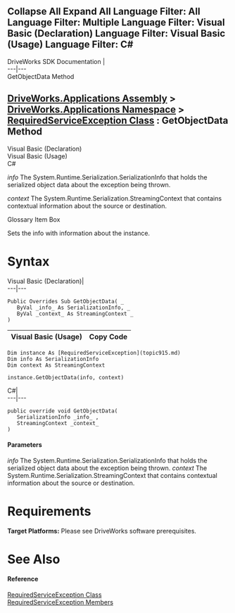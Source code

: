 Collapse All Expand All Language Filter: All  Language Filter: Multiple  Language Filter: Visual Basic (Declaration) Language Filter: Visual Basic (Usage) Language Filter: C#  
---  
DriveWorks SDK Documentation  |   
---|---  
GetObjectData Method   
  
[DriveWorks.Applications Assembly](topic13.md) > [DriveWorks.Applications Namespace](topic16.md) > [RequiredServiceException Class](topic915.md) : GetObjectData Method  
---  
  
Visual Basic (Declaration)    
Visual Basic (Usage)    
C# 

_info_
    The System.Runtime.Serialization.SerializationInfo that holds the serialized object data about the exception being thrown.

_context_
    The System.Runtime.Serialization.StreamingContext that contains contextual information about the source or destination.

Glossary Item Box

Sets the info with information about the instance. 

# Syntax

Visual Basic (Declaration)|   
---|---  
      
    
    Public Overrides Sub GetObjectData( _
       ByVal _info_ As SerializationInfo, _
       ByVal _context_ As StreamingContext _
    )   
  
Visual Basic (Usage)| Copy Code  
---|---  
      
    
    Dim instance As [RequiredServiceException](topic915.md)
    Dim info As SerializationInfo
    Dim context As StreamingContext
     
    instance.GetObjectData(info, context)  
  
C#|   
---|---  
      
    
    public override void GetObjectData( 
       SerializationInfo _info_ ,
       StreamingContext _context_
    )  
  
#### Parameters

 _info_
    The System.Runtime.Serialization.SerializationInfo that holds the serialized object data about the exception being thrown.
_context_
    The System.Runtime.Serialization.StreamingContext that contains contextual information about the source or destination.

# Requirements

**Target Platforms:** Please see DriveWorks software prerequisites.

# See Also

#### Reference

[RequiredServiceException Class](topic915.md)   
[RequiredServiceException Members](topic916.md)


